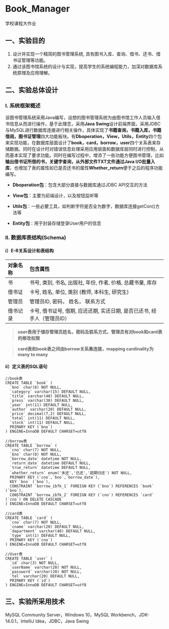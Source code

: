 # Book_Manager
学校课程大作业
## 一、实验目的
1. 设计并实现一个精简的图书管理系统, 具有图书入库、查询、借书、还书、借书证管理等功能。
2. 通过该图书馆系统的设计与实现，提高学生的系统编程能力，加深对数据库系统原理及应用理解。
## 二、实验总体设计
### I. 系统框架概述
该图书管理系统采用Java编写，设想的图书管理系统为由图书馆工作人员输入借书信息从而进行操作，基于此理念，采用**Java Swing**设计前端界面，采用JDBC与MySQL进行数据库连接进行相关操作，具体实现了**书籍查询，书籍入库，书籍借阅，图书证管理**四大功能板块。有**Dboperation，View，Utils，Entity**四个包来实现功能，在数据库层面设计了**book，card，borrow，user**四个关系表来存储数据。同时在设计时对错误信息处理采用应用层面和数据库层同时进行控制，从而基本实现了要求功能。同时在编写过程中，增添了一些功能方便图书管理，比如**输出借书证所借的书，关键字查询，从外部文件TXT文件通过Java I/O批量入库**，也增加了表的属性如已是否还书的属性**Whether_return**便于之后的程序功能编写。
- **Dboperation包**：包含大部分直接与数据库通过JDBC API交互的方法

- **View包**：主要为前端设计，以及按钮监听等

- **Utils包**：一些必要工具，如判断字符是否全为数字，数据库连接getCon()方法等

- **Entity包**：用于封装存储登录User用户的信息

### II. 数据库表结构(Schema)
#### i）E-R关系设计和表结构

| 对象名称    |包含属性     |
| :-- | :-- |
| 书    | 书号, 类别, 书名, 出版社, 年份, 作者, 价格, 总藏书量, 库存    |
|    借书证 | 卡号, 姓名, 单位, 类别 (教师, 本科生, 研究生)    |
|  管理员   | 管理员ID, 密码， 姓名， 联系方式    |
|  借书记录   |  卡号, 借书证号, 借期, 应还还期, 实还日期, 是否已还书, 经手人（管理员ID）   |

> **user表用于储存管理员姓名，密码及联系方式，管理员有对book和card表的修改权限**

> **card表和book表之间由borrow关系集连接，mapping cardinality为many to many**
#### ii）定义表的SQL语句
```MySQL
//book表
CREATE TABLE `book` (
  `bno` char(8) NOT NULL,
  `category` varchar(15) DEFAULT NULL,
  `title` varchar(40) DEFAULT NULL,
  `press` varchar(30) DEFAULT NULL,
  `year` int(11) DEFAULT NULL,
  `author` varchar(20) DEFAULT NULL,
  `price` decimal(7,2) DEFAULT NULL,
  `total` int(11) DEFAULT NULL,
  `stock` int(11) DEFAULT NULL,
  PRIMARY KEY (`bno`)
) ENGINE=InnoDB DEFAULT CHARSET=utf8

//borrow表
CREATE TABLE `borrow` (
  `cno` char(7) NOT NULL,
  `bno` char(8) NOT NULL,
  `borrow_date` datetime NOT NULL,
  `return_date` datetime DEFAULT NULL,
  `true_return` datetime DEFAULT NULL,
  `whether_return` enum('未还','已还','超期归还') NOT NULL,
  PRIMARY KEY (`cno`,`bno`,`borrow_date`),
  KEY `bno` (`bno`),
  CONSTRAINT `borrow_ibfk_1` FOREIGN KEY (`bno`) REFERENCES `book` (`bno`),
  CONSTRAINT `borrow_ibfk_2` FOREIGN KEY (`cno`) REFERENCES `card` (`cno`) ON DELETE CASCADE
) ENGINE=InnoDB DEFAULT CHARSET=utf8

//card表
CREATE TABLE `card` (
  `cno` char(7) NOT NULL,
  `cname` varchar(20) DEFAULT NULL,
  `department` varchar(40) DEFAULT NULL,
  `type` int(1) DEFAULT NULL,
  PRIMARY KEY (`cno`)
) ENGINE=InnoDB DEFAULT CHARSET=utf8

//User表
CREATE TABLE `user` (
  `id` char(3) NOT NULL,
  `userName` varchar(20) NOT NULL,
  `password` varchar(20) NOT NULL,
  `tel` varchar(20) DEFAULT NULL,
  PRIMARY KEY (`id`)
) ENGINE=InnoDB DEFAULT CHARSET=utf8
```

## 三、实验所采用技术
MySQL Community Server，Windows 10，MySQL Workbench，JDK-14.0.1，IntelliJ Idea，JDBC，Java Swing

